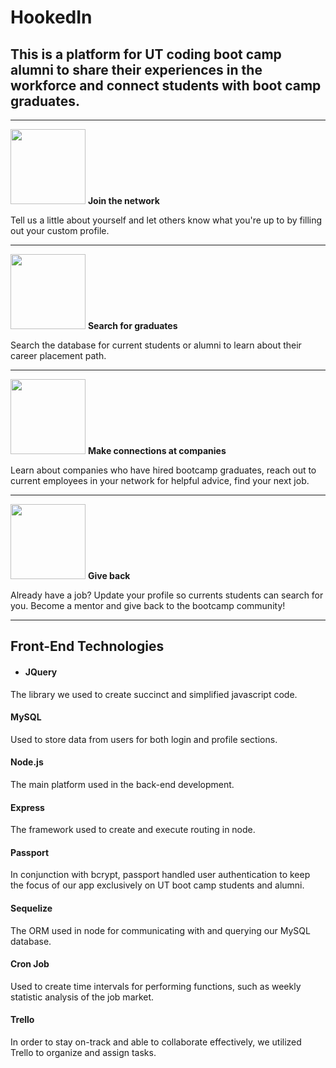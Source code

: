 # HookedIn 



## This is a platform for UT coding boot camp alumni to share their experiences in the workforce and connect students with boot camp graduates. 

---------
<p>
<img src="https://github.com/jflook10/UTAlumni/blob/master/public/assets/form.png" width="120" />
<b> Join the network </b>
</p>
 Tell us a little about yourself and let others know what you're up to by filling out your custom profile. 

---------
<p>
<img src="https://github.com/jflook10/UTAlumni/blob/master/public/assets/search.png" width="120" />
<b> Search for graduates </b>
</p>
 Search the database for current students or alumni to learn about their career placement path. 

---------
<p>
<img src="https://github.com/jflook10/UTAlumni/blob/master/public/assets/conversation.png" width="120" />
<b> Make connections at companies </b>
</p>
 Learn about companies who have hired bootcamp graduates, reach out to current employees in your network for helpful advice, find your next job.

--------- 
<p>
<img src="https://github.com/jflook10/UTAlumni/blob/master/public/assets/search.png" width="120" />
<b> Give back </b>
</p>
Already have a job? Update your profile so currents students can search for you. Become a mentor and give back to the bootcamp community! 

---------

## Front-End Technologies


  * #### JQuery

  The library we used to create succinct and simplified javascript code.






#### MySQL

Used to store data from users for both login and profile sections.

#### Node.js

The main platform used in the back-end development.

#### Express

The framework used to create and execute routing in node.

#### Passport

In conjunction with bcrypt, passport handled user authentication to keep the focus of our app exclusively on UT boot camp students and alumni.

#### Sequelize

The ORM used in node for communicating with and querying our MySQL database.


#### Cron Job

Used to create time intervals for performing functions, such as weekly statistic analysis of the job market.

#### Trello

In order to stay on-track and able to collaborate effectively, we utilized Trello to organize and assign tasks.
